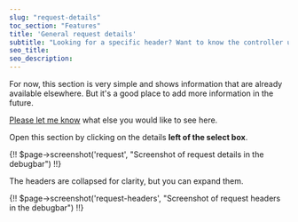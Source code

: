 ```yaml
---
slug: "request-details"
toc_section: "Features"
title: 'General request details'
subtitle: "Looking for a specific header? Want to know the controller used? This section has you covered."
seo_title:
seo_description: 
---
```


For now, this section is very simple and shows information that are already available elsewhere. But it's a good place to add more information in the future.

[Please let me know](https://github.com/julienbourdeau/debugbar/discussions/categories/ideas) what else you would like to see here.

Open this section by clicking on the details **left of the select box**.

{!! $page->screenshot('request', "Screenshot of request details in the debugbar") !!}

The headers are collapsed for clarity, but you can expand them.

{!! $page->screenshot('request-headers', "Screenshot of request headers in the debugbar") !!} 
